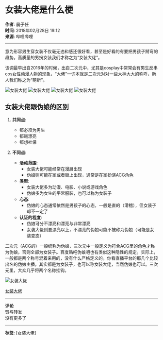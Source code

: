 # 女装大佬是什么梗

**作者**: 晨子任  
**时间**: 2018年02月28日 19:12  
**来源**: 哔哩哔哩  

---

意为形容男生穿女装不仅毫无违和感还很好看，甚至是好看的有要把男孩子掰弯的趋势。高质量的男扮女装我们才称之为“女装大佬”。

该词最早出自2016年的时候，出自二次元中，尤其是cosplay中常常会有男生反串cos女性动漫人物的现象，“大佬”一词本就是二次元对对一些大神大大的称呼，新人我们称之为“萌新”。

![女装大佬](//i0.hdslb.com/bfs/article/541546e55e64d494914e1fd4fa756c915177ca0d.jpg@1192w.webp)
![女装大佬](//i0.hdslb.com/bfs/article/77c432162aeb18d87bbeee5941c36c91d9490a3e.jpg@1128w_1880h.webp)
![女装大佬](//i0.hdslb.com/bfs/article/966c34a56557f6a3a522da52cf5463484d89143d.jpg@1192w.webp)
![女装大佬](//i0.hdslb.com/bfs/article/2986c6cca74fe794e13990f35520937121f727c4.jpg@1192w.webp)

## 女装大佬跟伪娘的区别

1. **共同点**: 
   - 都必须为男生
   - 都贼漂亮
   - 都想社保
  
2. **不同点**:
   - **活动范围**: 
     - 女装大佬可能经常在漫展出现
     - 伪娘则可能在家或者街上出现，通常是在家扮演ACG角色
   - **类型**: 
     - 女装大佬多为动漫、电影、小说或游戏角色
     - 伪娘多为女生的平常服装，也可以称为女装子
   - **心态**: 
     - 伪娘的心态通常依然是男孩子的心态，一般是直的（滑稽），但女装子却不一定了
   - **认证的程度**: 
     - 伪娘可分不漂亮和漂亮与非常漂亮
     - 女装大佬则要漂亮以上，不漂亮的伪娘可能不被称为伪娘（可能是女装变态） 
  
二次元（ACG的）一般统称为伪娘，三次元中一般定义为符合ACG里的角色才称为伪娘，否则全部为女装子。百度贴吧伪娘吧也有类似这种隐性的规定。实际上，一般都是两个称号混着来用的，没有什么严格定义的。你看直播平台的那几个比较出名的伪娘主播，其实都是为女装子，也可以称女装大佬，当然伪娘也可以。三次元里，大众几乎将两个名称挂钩。

![女装大佬](//i0.hdslb.com/bfs/article/4df6c5c70eb72d691fba0b4b6e1822657f7bba78.png@1080w_1200h.webp)

[女装大佬](//search.bilibili.com/all?keyword=%E5%A5%B3%E8%A3%85%E5%A4%A7%E4%BD%AC)

---

**评论**  
赞与转发  
没有更多了  

---  

**标签**: [女装大佬]  
<!-- tcd_original_link https://www.bilibili.com/read/cv255829/ -->
